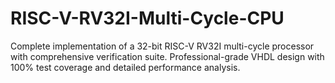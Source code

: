 # RISC-V-RV32I-Multi-Cycle-CPU
Complete implementation of a 32-bit RISC-V RV32I multi-cycle processor with comprehensive verification suite. Professional-grade VHDL design with 100% test coverage and detailed performance analysis.
